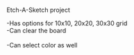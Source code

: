 Etch-A-Sketch project

-Has options for 10x10, 20x20, 30x30 grid <br />
-Can clear the board    <br />  
-Can select color as well   <br />

